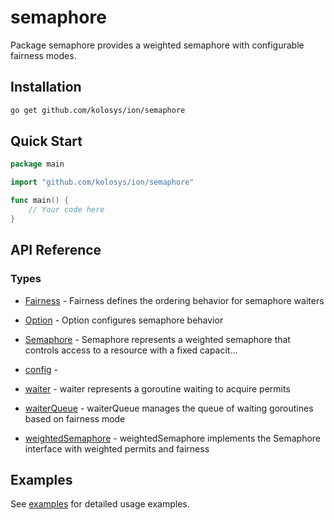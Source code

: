 # semaphore

Package semaphore provides a weighted semaphore with configurable fairness modes.


## Installation

```bash
go get github.com/kolosys/ion/semaphore
```

## Quick Start

```go
package main

import "github.com/kolosys/ion/semaphore"

func main() {
    // Your code here
}
```

## API Reference
### Types
- [Fairness](api-reference.md#fairness) - Fairness defines the ordering behavior for semaphore waiters

- [Option](api-reference.md#option) - Option configures semaphore behavior

- [Semaphore](api-reference.md#semaphore) - Semaphore represents a weighted semaphore that controls access to a resource
with a fixed capacit...
- [config](api-reference.md#config) - 
- [waiter](api-reference.md#waiter) - waiter represents a goroutine waiting to acquire permits

- [waiterQueue](api-reference.md#waiterqueue) - waiterQueue manages the queue of waiting goroutines based on fairness mode

- [weightedSemaphore](api-reference.md#weightedsemaphore) - weightedSemaphore implements the Semaphore interface with weighted permits and fairness


## Examples

See [examples](examples.md) for detailed usage examples.
